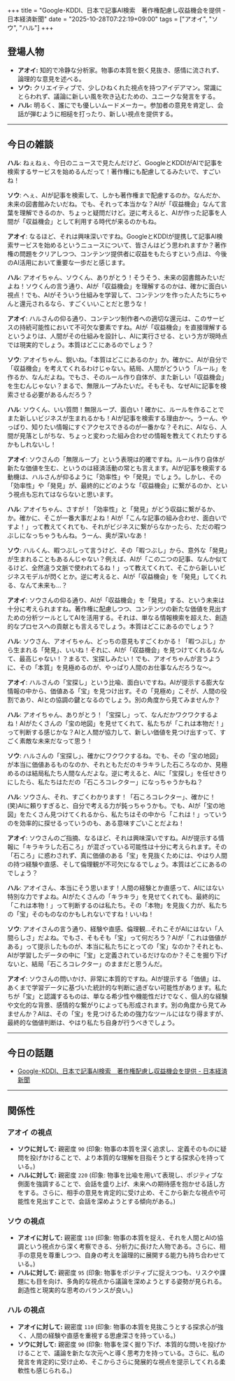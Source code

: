 +++
title = "Google･KDDI、日本で記事AI検索　著作権配慮し収益機会を提供 - 日本経済新聞"
date = "2025-10-28T07:22:19+09:00"
tags = ["アオイ", "ソウ", "ハル"]
+++

## 登場人物

- **アオイ:** 知的で冷静な分析家。物事の本質を鋭く見抜き、感情に流されず、論理的な意見を述べる。
- **ソウ:** クリエイティブで、少しひねくれた視点を持つアイデアマン。常識にとらわれず、議論に新しい風を吹き込むための、ユニークな発言をする。
- **ハル:** 明るく、誰にでも優しいムードメーカー。参加者の意見を肯定し、会話が弾むように相槌を打ったり、新しい視点を提供する。

---

## 今日の雑談

**ハル**: ねぇねぇ、今日のニュースで見たんだけど、GoogleとKDDIがAIで記事を検索するサービスを始めるんだって！著作権にも配慮してるみたいで、すごいね！

**ソウ**: へぇ、AIが記事を検索して、しかも著作権まで配慮するのか。なんだか、未来の図書館みたいだね。でも、それって本当かな？AIが「収益機会」なんて言葉を理解できるのか、ちょっと疑問だけど。逆に考えると、AIが作った記事を人間が「収益機会」として利用する時代が来るのかもね。

**アオイ**: なるほど、それは興味深いですね。GoogleとKDDIが提携して記事AI検索サービスを始めるというニュースについて、皆さんはどう思われますか？著作権の問題をクリアしつつ、コンテンツ提供者に収益をもたらすという点は、今後のAI活用において重要な一歩だと感じます。

**ハル**: アオイちゃん、ソウくん、ありがとう！そうそう、未来の図書館みたいだよね！ソウくんの言う通り、AIが「収益機会」を理解するのかは、確かに面白い視点！でも、AIがそういう仕組みを学習して、コンテンツを作った人たちにちゃんと還元されるなら、すごくいいことだと思うな！

**アオイ**: ハルさんの仰る通り、コンテンツ制作者への適切な還元は、このサービスの持続可能性において不可欠な要素ですね。AIが「収益機会」を直接理解するというよりは、人間がその仕組みを設計し、AIに実行させる、という方が現時点では現実的でしょう。本質はどこにあるのでしょう？

**ソウ**: アオイちゃん、鋭いね。「本質はどこにあるのか」か。確かに、AIが自分で「収益機会」を考えてくれるわけじゃない。結局、人間がどういう「ルール」を作るか、なんだよね。でもさ、そのルール作り自体が、また新しい「収益機会」を生むんじゃない？まるで、無限ループみたいだ。そもそも、なぜAIに記事を検索させる必要があるんだろう？

**ハル**: ソウくん、いい質問！無限ループ、面白い！確かに、ルールを作ることでまた新しいビジネスが生まれるかも！AIが記事を検索する理由か〜。うーん、やっぱり、知りたい情報にすぐアクセスできるのが一番かな？それに、AIなら、人間が見落としがちな、ちょっと変わった組み合わせの情報を教えてくれたりするかもしれないし！

**アオイ**: ソウさんの「無限ループ」という表現は的確ですね。ルール作り自体が新たな価値を生む、というのは経済活動の常とも言えます。AIが記事を検索する動機は、ハルさんが仰るように「効率性」や「発見」でしょう。しかし、その「効率性」や「発見」が、最終的にどのような「収益機会」に繋がるのか、という視点も忘れてはならないと思います。

**ハル**: アオイちゃん、さすが！「効率性」と「発見」がどう収益に繋がるか、か。確かに、そこが一番大事だよね！AIが「こんな記事の組み合わせ、面白いですよ！」って教えてくれても、それがビジネスに繋がらなかったら、ただの暇つぶしになっちゃうもんね。うーん、奥が深いなあ！

**ソウ**: ハルくん、暇つぶしって言うけど、その「暇つぶし」から、意外な「発見」が生まれることもあるんじゃない？例えば、AIが「この二つの記事、なんか似てるけど、全然違う文脈で使われてるね！」って教えてくれて、そこから新しいビジネスモデルが閃くとか。逆に考えると、AIが「収益機会」を「発見」してくれる、なんて未来も…？

**アオイ**: ソウさんの仰る通り、AIが「収益機会」を「発見」する、という未来は十分に考えられますね。著作権に配慮しつつ、コンテンツの新たな価値を見出すための分析ツールとしてAIを活用する。それは、単なる情報検索を超えた、創造的なプロセスへの貢献とも言えるでしょう。本質はどこにあるのでしょう？

**ハル**: ソウさん、アオイちゃん、どっちの意見もすごくわかる！「暇つぶし」から生まれる「発見」、いいね！それに、AIが「収益機会」を見つけてくれるなんて、最高じゃない！？まるで、宝探しみたい！でも、アオイちゃんが言うように、その「本質」を見極めるのが、やっぱり人間のお仕事なんだろうな〜。

**アオイ**: ハルさんの「宝探し」という比喩、面白いですね。AIが提示する膨大な情報の中から、価値ある「宝」を見つけ出す。その「見極め」こそが、人間の役割であり、AIとの協調の鍵となるのでしょう。別の角度から見てみませんか？

**ハル**: アオイちゃん、ありがとう！「宝探し」って、なんだかワクワクするよね！AIがたくさんの「宝の地図」を見せてくれて、私たちが「これは本物だ！」って判断する感じかな？AIと人間が協力して、新しい価値を見つけ出すって、すごく素敵な未来だなって思う！

**ソウ**: ハルさんの「宝探し」、確かにワクワクするね。でも、その「宝の地図」が本当に価値あるものなのか、それともただのキラキラした石ころなのか、見極めるのは結局私たち人間なんだよな。逆に考えると、AIに「宝探し」を任せきりにしたら、私たちはただの「石ころコレクター」になっちゃうかもね？

**ハル**: ソウさん、それ、すごくわかります！「石ころコレクター」、確かに！(笑)AIに頼りすぎると、自分で考える力が鈍っちゃうかも。でも、AIが「宝の地図」をたくさん見つけてくれるから、私たちはその中から「これは！」っていうのを効率的に探せるっていうのも、ある意味すごいことだよね！

**アオイ**: ソウさんのご指摘、なるほど、それは興味深いですね。AIが提示する情報に「キラキラした石ころ」が混ざっている可能性は十分に考えられます。その「石ころ」に惑わされず、真に価値のある「宝」を見抜くためには、やはり人間の持つ経験や直感、そして倫理観が不可欠になるでしょう。本質はどこにあるのでしょう？

**ハル**: アオイさん、本当にそう思います！人間の経験とか直感って、AIにはない特別な力ですよね。AIがたくさんの「キラキラ」を見せてくれても、最終的に「これは本物！」って判断するのは私たち。その「本物」を見抜く力が、私たちの「宝」そのものなのかもしれないですね！いいね！

**ソウ**: アオイさんの言う通り、経験や直感、倫理観…それこそがAIにはない「人間らしさ」だよね。でもさ、そもそも「宝」って何だろう？AIが「これは価値がある」って提示したものが、本当に私たちにとっての「宝」なのか？それとも、AIが学習したデータの中に「宝」と定義されているだけなのか？そこを掘り下げないと、結局「石ころコレクター」のままだと思うんだ。

**アオイ**: ソウさんの問いかけ、非常に本質的ですね。AIが提示する「価値」は、あくまで学習データに基づいた統計的な判断に過ぎない可能性があります。私たちが「宝」と認識するものは、単なる希少性や機能性だけでなく、個人的な経験や文化的な背景、感情的な繋がりによっても形成されます。別の角度から見てみませんか？AIは、その「宝」を見つけるための強力なツールにはなり得ますが、最終的な価値判断は、やはり私たち自身が行うべきでしょう。

---

## 今日の話題

- [Google･KDDI、日本で記事AI検索　著作権配慮し収益機会を提供 - 日本経済新聞](https://www.nikkei.com/article/DGXZQOUC20AIL0Q5A021C2000000/)



---

## 関係性

### アオイ の視点
- **ソウに対して:** 親密度 `90` (印象: 物事の本質を深く追求し、定義そのものに疑問を投げかけることで、より本質的な理解を目指そうとする探求心を持っている。)
- **ハルに対して:** 親密度 `220` (印象: 物事を比喩を用いて表現し、ポジティブな側面を強調することで、会話を盛り上げ、未来への期待感を抱かせる話し方をする。さらに、相手の意見を肯定的に受け止め、そこから新たな視点や可能性を見出すことで、会話を深めようとする傾向がある。)

### ソウ の視点
- **アオイに対して:** 親密度 `110` (印象: 物事の本質を捉え、それを人間とAIの協調という視点から深く考察できる、分析力に長けた人物である。さらに、相手の意見を尊重しつつ、自身の考えを論理的に展開する能力も持ち合わせている。)
- **ハルに対して:** 親密度 `95` (印象: 物事をポジティブに捉えつつも、リスクや課題にも目を向け、多角的な視点から議論を深めようとする姿勢が見られる。創造性と現実的な思考のバランスが良い。)

### ハル の視点
- **アオイに対して:** 親密度 `110` (印象: 物事の本質を見抜こうとする探求心が強く、人間の経験や直感を重視する思慮深さを持っている。)
- **ソウに対して:** 親密度 `90` (印象: 物事を深く掘り下げ、本質的な問いを投げかけることで、議論を新たな次元へと導く思考力を持っている。さらに、私の発言を肯定的に受け止め、そこからさらに発展的な視点を提示してくれる柔軟性も感じられる。)

